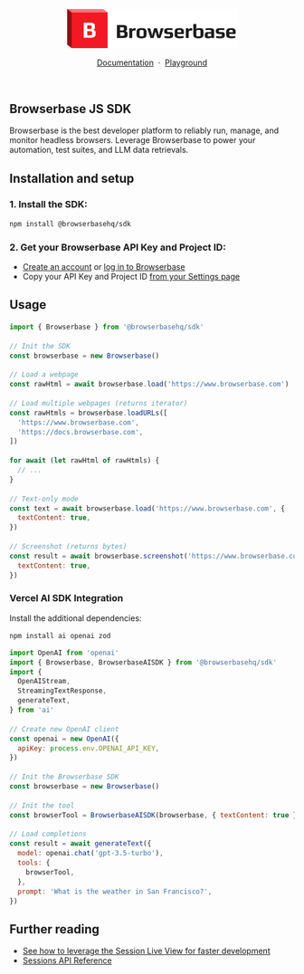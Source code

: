 <p align="center">
    <picture>
        <source media="(prefers-color-scheme: dark)" srcset="logo/dark.svg"/>
        <img alt="Browserbase logo" src="logo/light.svg" width="300" />
    </picture>
</p>

<p align="center">
    <a href="https://docs.browserbase.com">Documentation</a>
    <span>&nbsp;·&nbsp;</span>
    <a href="https://www.browserbase.com/playground">Playground</a>
</p>
<br/>

## Browserbase JS SDK

Browserbase is the best developer platform to reliably run, manage, and monitor headless browsers.
Leverage Browserbase to power your automation, test suites, and LLM data retrievals.

## Installation and setup

### 1. Install the SDK:

```bash
npm install @browserbasehq/sdk
```

### 2. Get your Browserbase API Key and Project ID:

- [Create an account](https://www.browserbase.com/sign-up) or [log in to Browserbase](https://www.browserbase.com/sign-in)
- Copy your API Key and Project ID [from your Settings page](https://www.browserbase.com/settings)

## Usage

```js
import { Browserbase } from '@browserbasehq/sdk'

// Init the SDK
const browserbase = new Browserbase()

// Load a webpage
const rawHtml = await browserbase.load('https://www.browserbase.com')

// Load multiple webpages (returns iterator)
const rawHtmls = browserbase.loadURLs([
  'https://www.browserbase.com',
  'https://docs.browserbase.com',
])

for await (let rawHtml of rawHtmls) {
  // ...
}

// Text-only mode
const text = await browserbase.load('https://www.browserbase.com', {
  textContent: true,
})

// Screenshot (returns bytes)
const result = await browserbase.screenshot('https://www.browserbase.com', {
  textContent: true,
})
```

### Vercel AI SDK Integration

Install the additional dependencies:

```
npm install ai openai zod
```

```js
import OpenAI from 'openai'
import { Browserbase, BrowserbaseAISDK } from '@browserbasehq/sdk'
import {
  OpenAIStream,
  StreamingTextResponse,
  generateText,
} from 'ai'

// Create new OpenAI client
const openai = new OpenAI({
  apiKey: process.env.OPENAI_API_KEY,
})

// Init the Browserbase SDK
const browserbase = new Browserbase()

// Init the tool
const browserTool = BrowserbaseAISDK(browserbase, { textContent: true })

// Load completions
const result = await generateText({
  model: openai.chat('gpt-3.5-turbo'),
  tools: {
    browserTool,
  },
  prompt: 'What is the weather in San Francisco?',
})
```

## Further reading

- [See how to leverage the Session Live View for faster development](https://docs.browserbase.com/features/session-live-view)
- [Sessions API Reference](https://docs.browserbase.com/reference/api/create-a-session)
